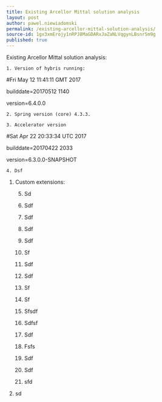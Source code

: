```yaml
---
title: Existing Arcellor Mittal solution analysis
layout: post
author: pawel.niewiadomski
permalink: /existing-arcellor-mittal-solution-analysis/
source-id: 1gx3xmErojy1nRPJ8MaGDARxJaZaNLVqgynLBsnr5m9g
published: true
---
```

Existing Arcellor Mittal solution analysis:

    1. Version of hybris running:

#Fri May 12 11:41:11 GMT 2017

builddate=20170512 1140

version=6.4.0.0

    2. Spring version (core) 4.3.3.

    3. Accelerator version

#Sat Apr 22 20:33:34 UTC 2017

builddate=20170422 2033

version=6.3.0.0-SNAPSHOT

    4. Dsf

1. Custom extensions:

    5. Sd

    6. Sdf

    7. Sdf

    8. Sdf

    9. Sdf

    10. Sf

    11. Sdf

    12. Sdf

    13. Sf

    14. Sf

    15. Sfsdf

    16. Sdfsf

    17. Sdf

    18. Fsfs

    19. Sdf

    20. Sdf

    21. sfd

2. sd

